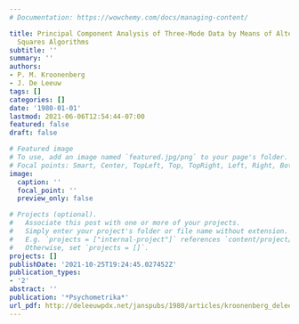 ```yaml
---
# Documentation: https://wowchemy.com/docs/managing-content/

title: Principal Component Analysis of Three-Mode Data by Means of Alternating Least
  Squares Algorithms
subtitle: ''
summary: ''
authors:
- P. M. Kroonenberg
- J. De Leeuw
tags: []
categories: []
date: '1980-01-01'
lastmod: 2021-06-06T12:54:44-07:00
featured: false
draft: false

# Featured image
# To use, add an image named `featured.jpg/png` to your page's folder.
# Focal points: Smart, Center, TopLeft, Top, TopRight, Left, Right, BottomLeft, Bottom, BottomRight.
image:
  caption: ''
  focal_point: ''
  preview_only: false

# Projects (optional).
#   Associate this post with one or more of your projects.
#   Simply enter your project's folder or file name without extension.
#   E.g. `projects = ["internal-project"]` references `content/project/deep-learning/index.md`.
#   Otherwise, set `projects = []`.
projects: []
publishDate: '2021-10-25T19:24:45.027452Z'
publication_types:
- '2'
abstract: ''
publication: '*Psychometrika*'
url_pdf: http://deleeuwpdx.net/janspubs/1980/articles/kroonenberg_deleeuw_A_80.pdf
---
```

